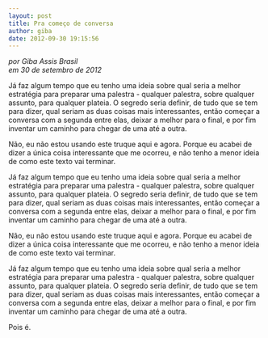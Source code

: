 ```yaml
---
layout: post
title: Pra começo de conversa
author: giba
date: 2012-09-30 19:15:56
---
```

*por Giba Assis Brasil*\
*em 30 de setembro de 2012*

Já faz algum tempo que eu tenho uma ideia sobre qual seria a melhor estratégia para preparar uma palestra - qualquer palestra, sobre qualquer assunto, para qualquer plateia. O segredo seria definir, de tudo que se tem para dizer, qual seriam as duas coisas mais interessantes, então começar a conversa com a segunda entre elas, deixar a melhor para o final, e por fim inventar um caminho para chegar de uma até a outra.

Não, eu não estou usando este truque aqui e agora. Porque eu acabei de dizer a única coisa interessante que me ocorreu, e não tenho a menor ideia de como este texto vai terminar.

Já faz algum tempo que eu tenho uma ideia sobre qual seria a melhor estratégia para preparar uma palestra - qualquer palestra, sobre qualquer assunto, para qualquer plateia. O segredo seria definir, de tudo que se tem para dizer, qual seriam as duas coisas mais interessantes, então começar a conversa com a segunda entre elas, deixar a melhor para o final, e por fim inventar um caminho para chegar de uma até a outra.

Não, eu não estou usando este truque aqui e agora. Porque eu acabei de dizer a única coisa interessante que me ocorreu, e não tenho a menor ideia de como este texto vai terminar.

Já faz algum tempo que eu tenho uma ideia sobre qual seria a melhor estratégia para preparar uma palestra - qualquer palestra, sobre qualquer assunto, para qualquer plateia. O segredo seria definir, de tudo que se tem para dizer, qual seriam as duas coisas mais interessantes, então começar a conversa com a segunda entre elas, deixar a melhor para o final, e por fim inventar um caminho para chegar de uma até a outra.

Pois é.